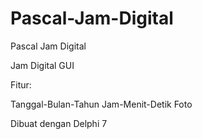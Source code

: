 # Pascal-Jam-Digital
Pascal Jam Digital

Jam Digital GUI

Fitur:

Tanggal-Bulan-Tahun
Jam-Menit-Detik
Foto

Dibuat dengan Delphi 7
